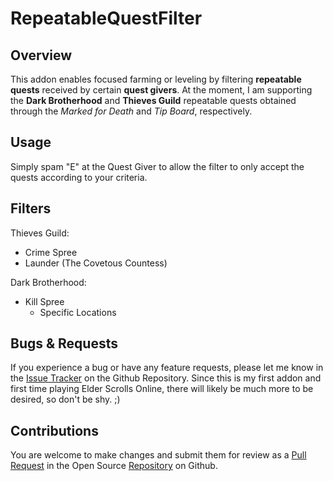 # RepeatableQuestFilter

Overview
--------

This addon enables focused farming or leveling by filtering __repeatable quests__ received by certain __quest givers__.  At the moment, I am supporting the __Dark Brotherhood__ and __Thieves Guild__ repeatable quests obtained through the *Marked for Death* and *Tip Board*, respectively.

Usage
-------

Simply spam "E" at the Quest Giver to allow the filter to only accept the quests according to your criteria.

Filters
-------

Thieves Guild:

- Crime Spree
- Launder (The Covetous Countess)

Dark Brotherhood:

- Kill Spree
    - Specific Locations

Bugs & Requests
---------------

If you experience a bug or have any feature requests, please let me know in the [Issue Tracker](https://github.com/alexgurrola/RepeatableQuestFilter/issues) on the Github Repository.  Since this is my first addon and first time playing Elder Scrolls Online, there will likely be much more to be desired, so don't be shy.  ;)

Contributions
-------------

You are welcome to make changes and submit them for review as a [Pull Request](https://github.com/alexgurrola/RepeatableQuestFilter/pulls) in the Open Source [Repository](https://github.com/alexgurrola/RepeatableQuestFilter) on Github.

